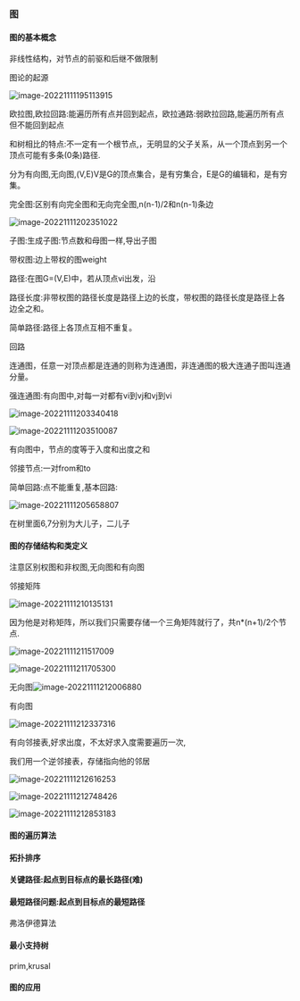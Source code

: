 ### 图

#### 图的基本概念

非线性结构，对节点的前驱和后继不做限制



图论的起源

![image-20221111195113915](C:\Users\lonux\AppData\Roaming\Typora\typora-user-images\image-20221111195113915.png)

欧拉图,欧拉回路:能遍历所有点并回到起点，欧拉通路:弱欧拉回路,能遍历所有点但不能回到起点

和树相比的特点:不一定有一个根节点,，无明显的父子关系，从一个顶点到另一个顶点可能有多条(0条)路径.

分为有向图,无向图,(V,E)V是G的顶点集合，是有穷集合，E是G的编辑和，是有穷集。

完全图:区别有向完全图和无向完全图,n(n-1)/2和n(n-1)条边

![image-20221111202351022](C:\Users\lonux\AppData\Roaming\Typora\typora-user-images\image-20221111202351022.png)

子图:生成子图:节点数和母图一样,导出子图

带权图:边上带权的图weight

路径:在图G=(V,E)中，若从顶点vi出发，沿

路径长度:非带权图的路径长度是路径上边的长度，带权图的路径长度是路径上各边全之和。

简单路径:路径上各顶点互相不重复。

回路

连通图，任意一对顶点都是连通的则称为连通图，非连通图的极大连通子图叫连通分量。

强连通图:有向图中,对每一对都有vi到vj和vj到vi

![image-20221111203340418](C:\Users\lonux\AppData\Roaming\Typora\typora-user-images\image-20221111203340418.png)



![image-20221111203510087](C:\Users\lonux\AppData\Roaming\Typora\typora-user-images\image-20221111203510087.png)

有向图中，节点的度等于入度和出度之和

邻接节点:一对from和to

简单回路:点不能重复,基本回路:

![image-20221111205658807](C:\Users\lonux\AppData\Roaming\Typora\typora-user-images\image-20221111205658807.png)

在树里面6,7分别为大儿子，二儿子

#### 图的存储结构和类定义

注意区别权图和非权图,无向图和有向图

邻接矩阵

![image-20221111210135131](C:\Users\lonux\AppData\Roaming\Typora\typora-user-images\image-20221111210135131.png)

因为他是对称矩阵，所以我们只需要存储一个三角矩阵就行了，共n*(n+1)/2个节点.



![image-20221111211517009](C:\Users\lonux\AppData\Roaming\Typora\typora-user-images\image-20221111211517009.png)



![image-20221111211705300](C:\Users\lonux\AppData\Roaming\Typora\typora-user-images\image-20221111211705300.png)



 无向图![image-20221111212006880](C:\Users\lonux\AppData\Roaming\Typora\typora-user-images\image-20221111212006880.png)

有向图

![image-20221111212337316](C:\Users\lonux\AppData\Roaming\Typora\typora-user-images\image-20221111212337316.png)

有向邻接表,好求出度，不太好求入度需要遍历一次,

我们用一个逆邻接表，存储指向他的邻居



![image-20221111212616253](C:\Users\lonux\AppData\Roaming\Typora\typora-user-images\image-20221111212616253.png)

![image-20221111212748426](C:\Users\lonux\AppData\Roaming\Typora\typora-user-images\image-20221111212748426.png)



![image-20221111212853183](C:\Users\lonux\AppData\Roaming\Typora\typora-user-images\image-20221111212853183.png)



#### 图的遍历算法

#### 拓扑排序
#### 关键路径:起点到目标点的最长路径(难)

#### 最短路径问题:起点到目标点的最短路径

弗洛伊德算法

#### 最小支持树

prim,krusal

#### 图的应用